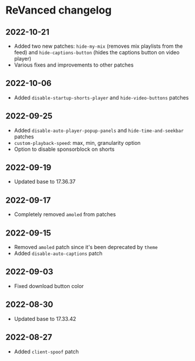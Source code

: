 # ReVanced changelog

## 2022-10-21
- Added two new patches: `hide-my-mix` (removes mix playlists from the feed) and `hide-captions-button` (hides the captions button on video player)
- Various fixes and improvements to other patches

## 2022-10-06
- Added `disable-startup-shorts-player` and `hide-video-buttons` patches

## 2022-09-25
- Added `disable-auto-player-popup-panels` and `hide-time-and-seekbar` patches
- `custom-playback-speed`: max, min, granularity option
- Option to disable sponsorblock on shorts

## 2022-09-19
- Updated base to 17.36.37

## 2022-09-17
- Completely removed `amoled` from patches

## 2022-09-15
- Removed `amoled` patch since it's been deprecated by `theme`
- Added `disable-auto-captions` patch

## 2022-09-03
- Fixed download button color

## 2022-08-30
- Updated base to 17.33.42

## 2022-08-27
- Added `client-spoof` patch
